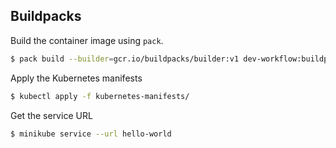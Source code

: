 ## Buildpacks

Build the container image using `pack`.
```sh
$ pack build --builder=gcr.io/buildpacks/builder:v1 dev-workflow:buildpacks
```

Apply the Kubernetes manifests
```sh
$ kubectl apply -f kubernetes-manifests/
```

Get the service URL
```sh
$ minikube service --url hello-world
```